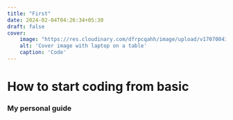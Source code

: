 ```yaml
---
title: "First"
date: 2024-02-04T04:26:34+05:30
draft: false
cover:
    image: "https://res.cloudinary.com/dfrpcqahh/image/upload/v1707004358/cover1.jpg"
    alt: 'Cover image with laptop on a table'
    caption: 'Code'
---
```


# How to start coding from basic 
### My personal guide


